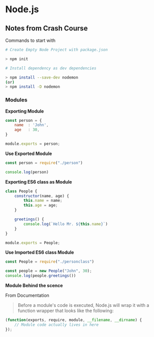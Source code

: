 # Node.js

## Notes from Crash Course

Commands to start with

```sh
# Create Empty Node Project with package.json

> npm init

# Install dependency as dev dependencies

> npm install --save-dev nodemon
(or)
> npm install -D nodemon
```

### Modules

**Exporting Module**
```js
const person = {
    name  : 'John',
    age   : 30,
}

module.exports = person; 
```

**Use Exported Module**

```js
const person = require("./person")

console.log(person)
```

**Exporting ES6 class as Module**
```js
class People {
    constructor(name, age) {
        this.name = name;
        this.age = age;
    }

    greetings() {
        console.log(`Hello Mr. ${this.name}`)
    }
}

module.exports = People;
```
**Use Imported ES6 class Module**
```js
const People = require("./personclass")

const people = new People("John", 30);
console.log(people.greetings())
```

**Module Behind the scence**

From Documentation

> Before a module's code is executed, Node.js will wrap it with a function wrapper that looks like the following:

```js
(function(exports, require, module, __filename, __dirname) { 
    // Module code actually lives in here 
});
```
